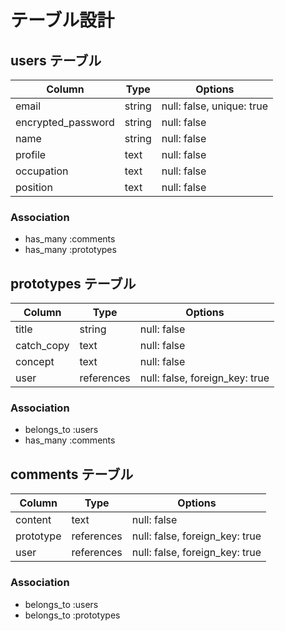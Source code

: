 # テーブル設計

## users テーブル

| Column             | Type   | Options                   |
| ------------------ | ------ | -----------               |
| email              | string | null: false, unique: true |
| encrypted_password | string | null: false               |
| name               | string | null: false               |
| profile            | text   | null: false               |
| occupation         | text   | null: false               |
| position           | text   | null: false               |


### Association

- has_many :comments
- has_many :prototypes

## prototypes テーブル

| Column      | Type       | Options                       |
| ------      | ------     | -----------                   |
| title       | string     | null: false                   |
| catch_copy  | text       | null: false                   |
| concept     | text       | null: false                   |
| user        | references | null: false, foreign_key: true|


### Association

- belongs_to :users
- has_many :comments


## comments テーブル

| Column   | Type       | Options                        |
| -------  | ---------- | ------------------------------ |
| content  | text       | null: false                    |
|prototype | references | null: false, foreign_key: true |
| user     | references | null: false, foreign_key: true |

### Association

- belongs_to :users
- belongs_to :prototypes

